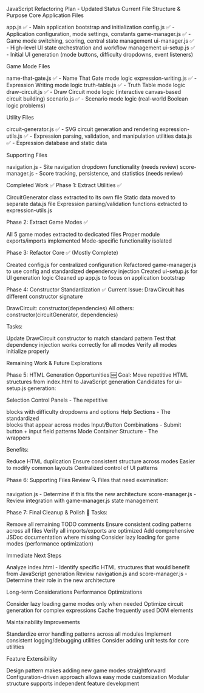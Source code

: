 JavaScript Refactoring Plan - Updated Status
Current File Structure & Purpose
Core Application Files

app.js ✅ - Main application bootstrap and initialization
config.js ✅ - Application configuration, mode settings, constants
game-manager.js ✅ - Game mode switching, scoring, central state management
ui-manager.js ✅ - High-level UI state orchestration and workflow management
ui-setup.js ✅ - Initial UI generation (mode buttons, difficulty dropdowns, event listeners)

Game Mode Files

name-that-gate.js ✅ - Name That Gate mode logic
expression-writing.js ✅ - Expression Writing mode logic
truth-table.js ✅ - Truth Table mode logic
draw-circuit.js ✅ - Draw Circuit mode logic (interactive canvas-based circuit building)
scenario.js ✅ - Scenario mode logic (real-world Boolean logic problems)

Utility Files

circuit-generator.js ✅ - SVG circuit generation and rendering
expression-utils.js ✅ - Expression parsing, validation, and manipulation utilities
data.js ✅ - Expression database and static data

Supporting Files

navigation.js - Site navigation dropdown functionality (needs review)
score-manager.js - Score tracking, persistence, and statistics (needs review)


Completed Work ✅
Phase 1: Extract Utilities ✅

CircuitGenerator class extracted to its own file
Static data moved to separate data.js file
Expression parsing/validation functions extracted to expression-utils.js

Phase 2: Extract Game Modes ✅

All 5 game modes extracted to dedicated files
Proper module exports/imports implemented
Mode-specific functionality isolated

Phase 3: Refactor Core ✅ (Mostly Complete)

Created config.js for centralized configuration
Refactored game-manager.js to use config and standardized dependency injection
Created ui-setup.js for UI generation logic
Cleaned up app.js to focus on application bootstrap


Phase 4: Constructor Standardization ✅
Current Issue: DrawCircuit has different constructor signature

DrawCircuit: constructor(dependencies)
All others: constructor(circuitGenerator, dependencies)

Tasks:

Update DrawCircuit constructor to match standard pattern
Test that dependency injection works correctly for all modes
Verify all modes initialize properly

Remaining Work & Future Explorations

Phase 5: HTML Generation Opportunities 🆕
Goal: Move repetitive HTML structures from index.html to JavaScript generation
Candidates for ui-setup.js generation:

Selection Control Panels - The repetitive <div class="panel panel-accent-info"> blocks with difficulty dropdowns and options
Help Sections - The standardized <div class="help-info"> blocks that appear across modes
Input/Button Combinations - Submit button + input field patterns
Mode Container Structure - The <div class="game-mode-container"> wrappers

Benefits:

Reduce HTML duplication
Ensure consistent structure across modes
Easier to modify common layouts
Centralized control of UI patterns

Phase 6: Supporting Files Review 🔍
Files that need examination:

navigation.js - Determine if this fits the new architecture
score-manager.js - Review integration with game-manager.js state management

Phase 7: Final Cleanup & Polish 🧹
Tasks:

Remove all remaining TODO comments
Ensure consistent coding patterns across all files
Verify all imports/exports are optimized
Add comprehensive JSDoc documentation where missing
Consider lazy loading for game modes (performance optimization)


Immediate Next Steps

Analyze index.html - Identify specific HTML structures that would benefit from JavaScript generation
Review navigation.js and score-manager.js - Determine their role in the new architecture


Long-term Considerations
Performance Optimizations

Consider lazy loading game modes only when needed
Optimize circuit generation for complex expressions
Cache frequently used DOM elements

Maintainability Improvements

Standardize error handling patterns across all modules
Implement consistent logging/debugging utilities
Consider adding unit tests for core utilities

Feature Extensibility

Design pattern makes adding new game modes straightforward
Configuration-driven approach allows easy mode customization
Modular structure supports independent feature development